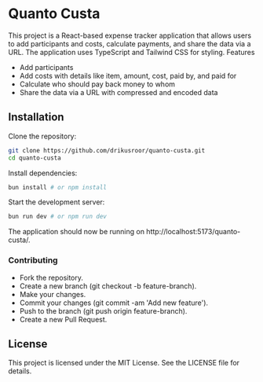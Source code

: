 # Quanto Custa

This project is a React-based expense tracker application that allows users to add participants and costs, calculate payments, and share the data via a URL. The application uses TypeScript and Tailwind CSS for styling.
Features

* Add participants
* Add costs with details like item, amount, cost, paid by, and paid for
* Calculate who should pay back money to whom
* Share the data via a URL with compressed and encoded data

## Installation

Clone the repository:

```bash
git clone https://github.com/drikusroor/quanto-custa.git
cd quanto-custa
```

Install dependencies:

```bash
bun install # or npm install
```

Start the development server:

```bash
bun run dev # or npm run dev
```

The application should now be running on http://localhost:5173/quanto-custa/.

### Contributing

* Fork the repository.
* Create a new branch (git checkout -b feature-branch).
* Make your changes.
* Commit your changes (git commit -am 'Add new feature').
* Push to the branch (git push origin feature-branch).
* Create a new Pull Request.

## License

This project is licensed under the MIT License. See the LICENSE file for details.